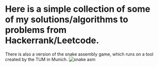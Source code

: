# Here is a simple collection of some of my solutions/algorithms to problems from Hackerrank/Leetcode.
There is also a version of the snake assembly game, which runs on a tool created by the TUM in Munich.
<img src="snakeasm.png" alt="snake asm">

